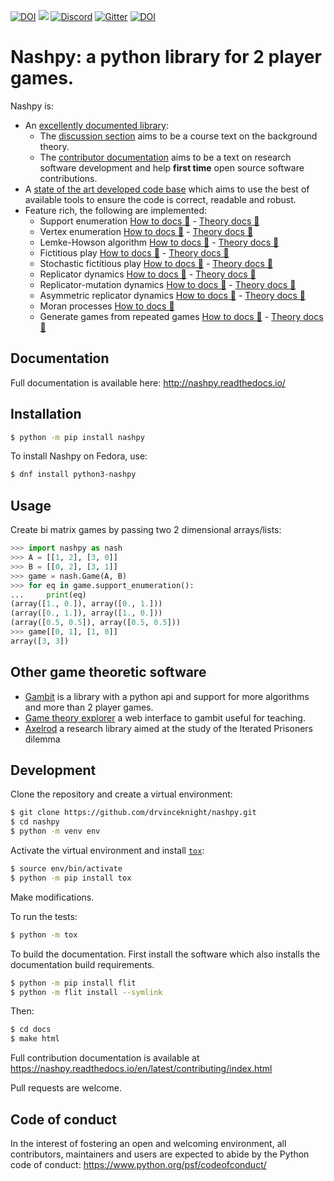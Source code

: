 [![DOI](https://zenodo.org/badge/DOI/10.5281/zenodo.596758.svg)](https://doi.org/10.5281/zenodo.596758)
![](https://github.com/drvinceknight/Nashpy/workflows/CI/badge.svg)
[![Discord](https://img.shields.io/discord/753185848337367060?label=Discord)](https://discord.gg/wZsv6s8TTB)
[![Gitter](https://badges.gitter.im/drvinceknight/Nashpy.svg)](https://gitter.im/drvinceknight/Nashpy?utm_source=badge&utm_medium=badge&utm_campaign=pr-badge)
[![DOI](http://joss.theoj.org/papers/10.21105/joss.00904/status.svg)](https://doi.org/10.21105/joss.00904)

# Nashpy: a python library for 2 player games.

Nashpy is:

- An [excellently documented library](https://nashpy.readthedocs.io/en/stable/):
  - The [discussion
    section](https://nashpy.readthedocs.io/en/stable/discussion/index.html) aims
    to be a course text on the background theory.
  - The [contributor
    documentation](https://nashpy.readthedocs.io/en/stable/contributing/index.html)
    aims to be a text on research software development and help **first time** open
    source software contributions.
- A [state of the art developed code
  base](https://nashpy.readthedocs.io/en/stable/contributing/index.html) which
  aims to use the best of available tools to ensure the code is correct,
  readable and robust.
- Feature rich, the following are implemented:
    - Support enumeration [How to docs 🐍](https//nashpy.readthedocs.io/en/stable/how-to/solve-with-support-enumeration.html) - [Theory docs 📘](https//nashpy.readthedocs.io/en/stable/discussion/support-enumeration.html)
    - Vertex enumeration [How to docs 🐍](https//nashpy.readthedocs.io/en/stable/how-to/solve-with-vertex-enumeration.html) - [Theory docs 📘](https//nashpy.readthedocs.io/en/stable/discussion/vertex-enumeration.html)
    - Lemke-Howson algorithm [How to docs 🐍](https//nashpy.readthedocs.io/en/stable/how-to/solve-with-lemke-howson.html) - [Theory docs 📘](https//nashpy.readthedocs.io/en/stable/discussion/lemke-howson.html)
    - Fictitious play [How to docs 🐍](https//nashpy.readthedocs.io/en/stable/how-to/use-fictitious-play.html) - [Theory docs 📘](https//nashpy.readthedocs.io/en/stable/discussion/fictitious-play.html)
    - Stochastic fictitious play [How to docs 🐍](https//nashpy.readthedocs.io/en/stable/how-to/use-stochastic-fictitious-play.html) - [Theory docs 📘](https//nashpy.readthedocs.io/en/stable/discussion/stochastic-fictitious-play.html)
   - Replicator dynamics [How to docs 🐍](https//nashpy.readthedocs.io/en/stable/how-to/use-replicator-dynamics.html) - [Theory docs 📘](https//nashpy.readthedocs.io/en/stable/discussion/replicator-dynamics.html)
   - Replicator-mutation dynamics [How to docs 🐍](https//nashpy.readthedocs.io/en/stable/how-to/use-replicator-dynamics-with-mutation.html) - [Theory docs 📘](https//nashpy.readthedocs.io/en/stable/discussion/replicator-dynamics.html#the-replicator-mutation-dynamics-equation)
   - Asymmetric replicator dynamics [How to docs 🐍](https//nashpy.readthedocs.io/en/stable/how-to/use-asymmetric-replicator-dynamics.html) - [Theory docs 📘](https//nashpy.readthedocs.io/en/stable/discussion/asymmetric-replicator-dynamics.html)
   - Moran processes [How to docs 🐍](https//nashpy.readthedocs.io/en/stable/how-to/use-moran-processes.html)
   - Generate games from repeated games [How to docs 🐍](https//nashpy.readthedocs.io/en/stable/how-to/obtain-a-repeated-game.html) - [Theory docs 📘](https//nashpy.readthedocs.io/en/stable/discussion/repeated-games.html)

## Documentation

Full documentation is available here: http://nashpy.readthedocs.io/

## Installation

```bash
$ python -m pip install nashpy
```

To install Nashpy on Fedora, use:

```sh
$ dnf install python3-nashpy
```

## Usage

<!--alex ignore bi-->

Create bi matrix games by passing two 2 dimensional arrays/lists:

```python
>>> import nashpy as nash
>>> A = [[1, 2], [3, 0]]
>>> B = [[0, 2], [3, 1]]
>>> game = nash.Game(A, B)
>>> for eq in game.support_enumeration():
...     print(eq)
(array([1., 0.]), array([0., 1.]))
(array([0., 1.]), array([1., 0.]))
(array([0.5, 0.5]), array([0.5, 0.5]))
>>> game[[0, 1], [1, 0]]
array([3, 3])

```
## Other game theoretic software

- [Gambit](http://www.gambit-project.org/) is a library with a python api and
  support for more algorithms and more than 2 player games.
- [Game theory explorer](http://gte.csc.liv.ac.uk/index/) a web interface to
  gambit useful for teaching.
- [Axelrod](http://axelrod.readthedocs.io/en/stable/) a research library aimed
  at the study of the Iterated Prisoners dilemma


## Development

Clone the repository and create a virtual environment:

```bash
$ git clone https://github.com/drvinceknight/nashpy.git
$ cd nashpy
$ python -m venv env

```

Activate the virtual environment and install [`tox`](https://tox.readthedocs.io/en/latest/):

```bash
$ source env/bin/activate
$ python -m pip install tox

```

Make modifications.

To run the tests:

```bash
$ python -m tox

```

To build the documentation. First install the software which also installs the
documentation build requirements.

```bash
$ python -m pip install flit
$ python -m flit install --symlink
```

Then:

```bash
$ cd docs
$ make html
```

Full contribution documentation is available at
https://nashpy.readthedocs.io/en/latest/contributing/index.html 

Pull requests are welcome.

## Code of conduct

In the interest of fostering an open and welcoming environment, all
contributors, maintainers and users are expected to abide by the Python code of
conduct: https://www.python.org/psf/codeofconduct/
